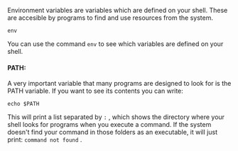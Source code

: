 Environment variables are variables which are defined on your shell. These are accesible by programs to find and use resources from the system.

```
env
```

You can use the command `env` to see which variables are defined on your shell. 

#### PATH:
A very important variable that many programs are designed to look for is the PATH variable. If you want to see its contents you can write:

```
echo $PATH
```

This will print a list separated by `:` , which shows the directory where your shell looks for programs when you execute a command. If the system doesn't find your command in those folders as an executable, it will just print: `command not found` .